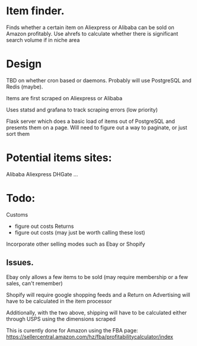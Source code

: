 # Item finder.

Finds whether a certain item on Aliexpress or Alibaba can be sold on Amazon profitably. Use ahrefs to calculate whether there is significant search volume if in niche area

# Design

TBD on whether cron based or daemons. Probably will use PostgreSQL and Redis (maybe). 

Items are first scraped on Aliexpress or Alibaba

Uses statsd and grafana to track scraping errors (low priority)

Flask server which does a basic load of items out of PostgreSQL and presents them on a page. Will need to figure out a way to paginate, or just sort them 

# Potential items sites:
Alibaba
Aliexpress
DHGate
...

# Todo:
Customs
 - figure out costs
Returns
 - figure out costs (may just be worth calling these lost)

Incorporate other selling modes such as Ebay or Shopify

## Issues. 

Ebay only allows a few items to be sold (may require membership or a few sales, can't remember)

Shopify will require google shopping feeds and a Return on Advertising will have to be calculated in the item processor

Additionally, with the two above, shipping will have to be calculated either through USPS using the dimensions scraped

This is curently done for Amazon using the FBA page:
https://sellercentral.amazon.com/hz/fba/profitabilitycalculator/index
